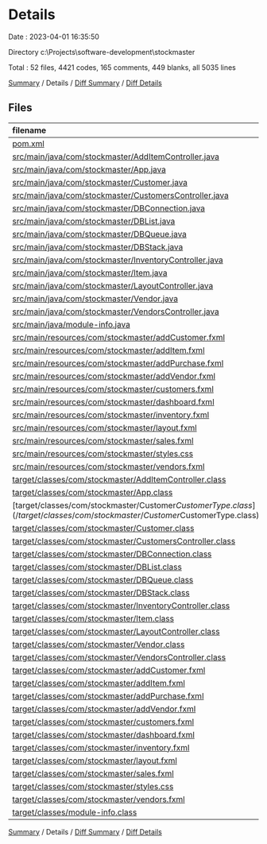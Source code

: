 # Details

Date : 2023-04-01 16:35:50

Directory c:\\Projects\\software-development\\stockmaster

Total : 52 files,  4421 codes, 165 comments, 449 blanks, all 5035 lines

[Summary](results.md) / Details / [Diff Summary](diff.md) / [Diff Details](diff-details.md)

## Files
| filename | language | code | comment | blank | total |
| :--- | :--- | ---: | ---: | ---: | ---: |
| [pom.xml](/pom.xml) | XML | 55 | 2 | 1 | 58 |
| [src/main/java/com/stockmaster/AddItemController.java](/src/main/java/com/stockmaster/AddItemController.java) | Java | 47 | 2 | 8 | 57 |
| [src/main/java/com/stockmaster/App.java](/src/main/java/com/stockmaster/App.java) | Java | 48 | 3 | 12 | 63 |
| [src/main/java/com/stockmaster/Customer.java](/src/main/java/com/stockmaster/Customer.java) | Java | 53 | 0 | 15 | 68 |
| [src/main/java/com/stockmaster/CustomersController.java](/src/main/java/com/stockmaster/CustomersController.java) | Java | 70 | 7 | 14 | 91 |
| [src/main/java/com/stockmaster/DBConnection.java](/src/main/java/com/stockmaster/DBConnection.java) | Java | 54 | 6 | 12 | 72 |
| [src/main/java/com/stockmaster/DBList.java](/src/main/java/com/stockmaster/DBList.java) | Java | 195 | 7 | 25 | 227 |
| [src/main/java/com/stockmaster/DBQueue.java](/src/main/java/com/stockmaster/DBQueue.java) | Java | 209 | 10 | 24 | 243 |
| [src/main/java/com/stockmaster/DBStack.java](/src/main/java/com/stockmaster/DBStack.java) | Java | 189 | 10 | 26 | 225 |
| [src/main/java/com/stockmaster/InventoryController.java](/src/main/java/com/stockmaster/InventoryController.java) | Java | 276 | 18 | 27 | 321 |
| [src/main/java/com/stockmaster/Item.java](/src/main/java/com/stockmaster/Item.java) | Java | 119 | 2 | 30 | 151 |
| [src/main/java/com/stockmaster/LayoutController.java](/src/main/java/com/stockmaster/LayoutController.java) | Java | 74 | 7 | 21 | 102 |
| [src/main/java/com/stockmaster/Vendor.java](/src/main/java/com/stockmaster/Vendor.java) | Java | 37 | 0 | 12 | 49 |
| [src/main/java/com/stockmaster/VendorsController.java](/src/main/java/com/stockmaster/VendorsController.java) | Java | 61 | 7 | 13 | 81 |
| [src/main/java/module-info.java](/src/main/java/module-info.java) | Java | 7 | 0 | 2 | 9 |
| [src/main/resources/com/stockmaster/addCustomer.fxml](/src/main/resources/com/stockmaster/addCustomer.fxml) | XML | 86 | 0 | 6 | 92 |
| [src/main/resources/com/stockmaster/addItem.fxml](/src/main/resources/com/stockmaster/addItem.fxml) | XML | 135 | 1 | 11 | 147 |
| [src/main/resources/com/stockmaster/addPurchase.fxml](/src/main/resources/com/stockmaster/addPurchase.fxml) | XML | 100 | 0 | 6 | 106 |
| [src/main/resources/com/stockmaster/addVendor.fxml](/src/main/resources/com/stockmaster/addVendor.fxml) | XML | 71 | 0 | 5 | 76 |
| [src/main/resources/com/stockmaster/customers.fxml](/src/main/resources/com/stockmaster/customers.fxml) | XML | 31 | 0 | 4 | 35 |
| [src/main/resources/com/stockmaster/dashboard.fxml](/src/main/resources/com/stockmaster/dashboard.fxml) | XML | 259 | 0 | 3 | 262 |
| [src/main/resources/com/stockmaster/inventory.fxml](/src/main/resources/com/stockmaster/inventory.fxml) | XML | 91 | 0 | 3 | 94 |
| [src/main/resources/com/stockmaster/layout.fxml](/src/main/resources/com/stockmaster/layout.fxml) | XML | 37 | 0 | 4 | 41 |
| [src/main/resources/com/stockmaster/sales.fxml](/src/main/resources/com/stockmaster/sales.fxml) | XML | 24 | 31 | 6 | 61 |
| [src/main/resources/com/stockmaster/styles.css](/src/main/resources/com/stockmaster/styles.css) | CSS | 248 | 10 | 46 | 304 |
| [src/main/resources/com/stockmaster/vendors.fxml](/src/main/resources/com/stockmaster/vendors.fxml) | XML | 30 | 0 | 4 | 34 |
| [target/classes/com/stockmaster/AddItemController.class](/target/classes/com/stockmaster/AddItemController.class) | Java | 43 | 0 | 4 | 47 |
| [target/classes/com/stockmaster/App.class](/target/classes/com/stockmaster/App.class) | Java | 44 | 0 | 0 | 44 |
| [target/classes/com/stockmaster/Customer$CustomerType.class](/target/classes/com/stockmaster/Customer$CustomerType.class) | Java | 16 | 0 | 0 | 16 |
| [target/classes/com/stockmaster/Customer.class](/target/classes/com/stockmaster/Customer.class) | Java | 20 | 0 | 0 | 20 |
| [target/classes/com/stockmaster/CustomersController.class](/target/classes/com/stockmaster/CustomersController.class) | Java | 55 | 0 | 0 | 55 |
| [target/classes/com/stockmaster/DBConnection.class](/target/classes/com/stockmaster/DBConnection.class) | Java | 21 | 0 | 0 | 21 |
| [target/classes/com/stockmaster/DBList.class](/target/classes/com/stockmaster/DBList.class) | Java | 91 | 0 | 0 | 91 |
| [target/classes/com/stockmaster/DBQueue.class](/target/classes/com/stockmaster/DBQueue.class) | Java | 71 | 0 | 0 | 71 |
| [target/classes/com/stockmaster/DBStack.class](/target/classes/com/stockmaster/DBStack.class) | Java | 66 | 0 | 0 | 66 |
| [target/classes/com/stockmaster/InventoryController.class](/target/classes/com/stockmaster/InventoryController.class) | Java | 121 | 0 | 7 | 128 |
| [target/classes/com/stockmaster/Item.class](/target/classes/com/stockmaster/Item.class) | Java | 50 | 0 | 0 | 50 |
| [target/classes/com/stockmaster/LayoutController.class](/target/classes/com/stockmaster/LayoutController.class) | Java | 39 | 0 | 0 | 39 |
| [target/classes/com/stockmaster/Vendor.class](/target/classes/com/stockmaster/Vendor.class) | Java | 14 | 0 | 0 | 14 |
| [target/classes/com/stockmaster/VendorsController.class](/target/classes/com/stockmaster/VendorsController.class) | Java | 47 | 0 | 0 | 47 |
| [target/classes/com/stockmaster/addCustomer.fxml](/target/classes/com/stockmaster/addCustomer.fxml) | XML | 86 | 0 | 6 | 92 |
| [target/classes/com/stockmaster/addItem.fxml](/target/classes/com/stockmaster/addItem.fxml) | XML | 135 | 1 | 11 | 147 |
| [target/classes/com/stockmaster/addPurchase.fxml](/target/classes/com/stockmaster/addPurchase.fxml) | XML | 100 | 0 | 6 | 106 |
| [target/classes/com/stockmaster/addVendor.fxml](/target/classes/com/stockmaster/addVendor.fxml) | XML | 71 | 0 | 5 | 76 |
| [target/classes/com/stockmaster/customers.fxml](/target/classes/com/stockmaster/customers.fxml) | XML | 31 | 0 | 4 | 35 |
| [target/classes/com/stockmaster/dashboard.fxml](/target/classes/com/stockmaster/dashboard.fxml) | XML | 259 | 0 | 3 | 262 |
| [target/classes/com/stockmaster/inventory.fxml](/target/classes/com/stockmaster/inventory.fxml) | XML | 91 | 0 | 3 | 94 |
| [target/classes/com/stockmaster/layout.fxml](/target/classes/com/stockmaster/layout.fxml) | XML | 37 | 0 | 4 | 41 |
| [target/classes/com/stockmaster/sales.fxml](/target/classes/com/stockmaster/sales.fxml) | XML | 24 | 31 | 6 | 61 |
| [target/classes/com/stockmaster/styles.css](/target/classes/com/stockmaster/styles.css) | CSS | 248 | 10 | 46 | 304 |
| [target/classes/com/stockmaster/vendors.fxml](/target/classes/com/stockmaster/vendors.fxml) | XML | 30 | 0 | 4 | 34 |
| [target/classes/module-info.class](/target/classes/module-info.class) | Java | 5 | 0 | 0 | 5 |

[Summary](results.md) / Details / [Diff Summary](diff.md) / [Diff Details](diff-details.md)